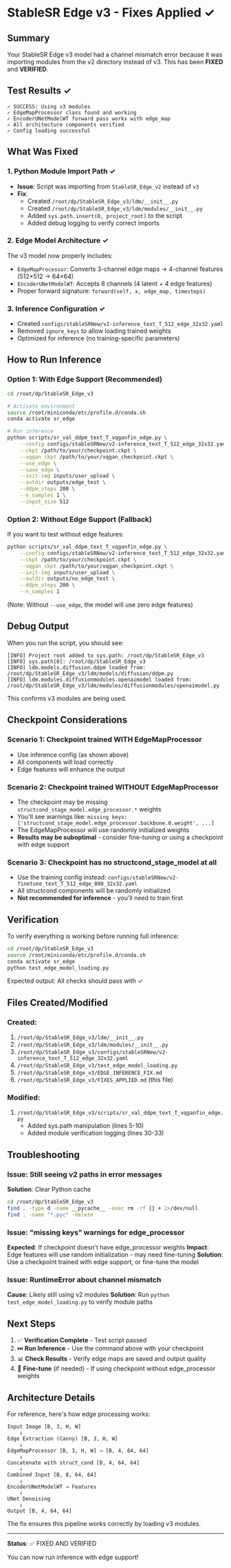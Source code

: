 # StableSR Edge v3 - Fixes Applied ✓

## Summary

Your StableSR Edge v3 model had a channel mismatch error because it was importing modules from the v2 directory instead of v3. This has been **FIXED** and **VERIFIED**.

## Test Results ✓

```
✓ SUCCESS: Using v3 modules
✓ EdgeMapProcessor class found and working
✓ EncoderUNetModelWT forward pass works with edge_map
✓ All architecture components verified
✓ Config loading successful
```

## What Was Fixed

### 1. **Python Module Import Path** ✓
- **Issue**: Script was importing from `StableSR_Edge_v2` instead of `v3`
- **Fix**: 
  - Created `/root/dp/StableSR_Edge_v3/ldm/__init__.py`
  - Created `/root/dp/StableSR_Edge_v3/ldm/modules/__init__.py`
  - Added `sys.path.insert(0, project_root)` to the script
  - Added debug logging to verify correct imports

### 2. **Edge Model Architecture** ✓
The v3 model now properly includes:
- `EdgeMapProcessor`: Converts 3-channel edge maps → 4-channel features (512×512 → 64×64)
- `EncoderUNetModelWT`: Accepts 8 channels (4 latent + 4 edge features)
- Proper forward signature: `forward(self, x, edge_map, timesteps)`

### 3. **Inference Configuration** ✓
- Created `configs/stableSRNew/v2-inference_text_T_512_edge_32x32.yaml`
- Removed `ignore_keys` to allow loading trained weights
- Optimized for inference (no training-specific parameters)

## How to Run Inference

### Option 1: With Edge Support (Recommended)

```bash
cd /root/dp/StableSR_Edge_v3

# Activate environment
source /root/miniconda/etc/profile.d/conda.sh
conda activate sr_edge

# Run inference
python scripts/sr_val_ddpm_text_T_vqganfin_edge.py \
    --config configs/stableSRNew/v2-inference_text_T_512_edge_32x32.yaml \
    --ckpt /path/to/your/checkpoint.ckpt \
    --vqgan_ckpt /path/to/your/vqgan_checkpoint.ckpt \
    --use_edge \
    --save_edge \
    --init-img inputs/user_upload \
    --outdir outputs/edge_test \
    --ddpm_steps 200 \
    --n_samples 1 \
    --input_size 512
```

### Option 2: Without Edge Support (Fallback)

If you want to test without edge features:

```bash
python scripts/sr_val_ddpm_text_T_vqganfin_edge.py \
    --config configs/stableSRNew/v2-inference_text_T_512_edge_32x32.yaml \
    --ckpt /path/to/your/checkpoint.ckpt \
    --vqgan_ckpt /path/to/your/vqgan_checkpoint.ckpt \
    --init-img inputs/user_upload \
    --outdir outputs/no_edge_test \
    --ddpm_steps 200 \
    --n_samples 1
```
(Note: Without `--use_edge`, the model will use zero edge features)

## Debug Output

When you run the script, you should see:

```
[INFO] Project root added to sys.path: /root/dp/StableSR_Edge_v3
[INFO] sys.path[0]: /root/dp/StableSR_Edge_v3
[INFO] ldm.models.diffusion.ddpm loaded from: /root/dp/StableSR_Edge_v3/ldm/models/diffusion/ddpm.py
[INFO] ldm.modules.diffusionmodules.openaimodel loaded from: /root/dp/StableSR_Edge_v3/ldm/modules/diffusionmodules/openaimodel.py
```

This confirms v3 modules are being used.

## Checkpoint Considerations

### Scenario 1: Checkpoint trained WITH EdgeMapProcessor
- Use inference config (as shown above)
- All components will load correctly
- Edge features will enhance the output

### Scenario 2: Checkpoint trained WITHOUT EdgeMapProcessor
- The checkpoint may be missing `structcond_stage_model.edge_processor.*` weights
- You'll see warnings like: `missing keys: ['structcond_stage_model.edge_processor.backbone.0.weight', ...]`
- The EdgeMapProcessor will use randomly initialized weights
- **Results may be suboptimal** - consider fine-tuning or using a checkpoint with edge support

### Scenario 3: Checkpoint has no structcond_stage_model at all
- Use the training config instead: `configs/stableSRNew/v2-finetune_text_T_512_edge_800_32x32.yaml`
- All structcond components will be randomly initialized
- **Not recommended for inference** - you'll need to train first

## Verification

To verify everything is working before running full inference:

```bash
cd /root/dp/StableSR_Edge_v3
source /root/miniconda/etc/profile.d/conda.sh
conda activate sr_edge
python test_edge_model_loading.py
```

Expected output: All checks should pass with ✓

## Files Created/Modified

### Created:
1. `/root/dp/StableSR_Edge_v3/ldm/__init__.py`
2. `/root/dp/StableSR_Edge_v3/ldm/modules/__init__.py`
3. `/root/dp/StableSR_Edge_v3/configs/stableSRNew/v2-inference_text_T_512_edge_32x32.yaml`
4. `/root/dp/StableSR_Edge_v3/test_edge_model_loading.py`
5. `/root/dp/StableSR_Edge_v3/EDGE_INFERENCE_FIX.md`
6. `/root/dp/StableSR_Edge_v3/FIXES_APPLIED.md` (this file)

### Modified:
1. `/root/dp/StableSR_Edge_v3/scripts/sr_val_ddpm_text_T_vqganfin_edge.py`
   - Added sys.path manipulation (lines 5-10)
   - Added module verification logging (lines 30-33)

## Troubleshooting

### Issue: Still seeing v2 paths in error messages
**Solution**: Clear Python cache
```bash
cd /root/dp/StableSR_Edge_v3
find . -type d -name __pycache__ -exec rm -rf {} + 2>/dev/null
find . -name "*.pyc" -delete
```

### Issue: "missing keys" warnings for edge_processor
**Expected**: If checkpoint doesn't have edge_processor weights
**Impact**: Edge features will use random initialization - may need fine-tuning
**Solution**: Use a checkpoint trained with edge support, or fine-tune the model

### Issue: RuntimeError about channel mismatch
**Cause**: Likely still using v2 modules
**Solution**: Run `python test_edge_model_loading.py` to verify module paths

## Next Steps

1. ✅ **Verification Complete** - Test script passed
2. ⏭️ **Run Inference** - Use the command above with your checkpoint
3. 📊 **Check Results** - Verify edge maps are saved and output quality
4. 🔧 **Fine-tune** (if needed) - If using checkpoint without edge_processor weights

## Architecture Details

For reference, here's how edge processing works:

```
Input Image [B, 3, H, W] 
    ↓
Edge Extraction (Canny) [B, 3, H, W]
    ↓
EdgeMapProcessor [B, 3, H, W] → [B, 4, 64, 64]
    ↓
Concatenate with struct_cond [B, 4, 64, 64]
    ↓
Combined Input [B, 8, 64, 64]
    ↓
EncoderUNetModelWT → Features
    ↓
UNet Denoising
    ↓
Output [B, 4, 64, 64]
```

The fix ensures this pipeline works correctly by loading v3 modules.

---

**Status**: ✅ FIXED AND VERIFIED

You can now run inference with edge support!




